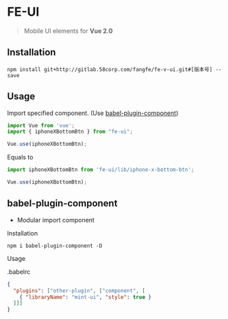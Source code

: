 
# FE-UI

> Mobile UI elements for **Vue 2.0**

<!-- - [Documentation](http://mint-ui.github.io/docs) -->

## Installation
```shell
npm install git+http://gitlab.58corp.com/fangfe/fe-v-ui.git#[版本号] --save
```

## Usage

Import specified component. (Use [babel-plugin-component](https://www.npmjs.com/package/babel-plugin-component))

```javascript
import Vue from 'vue';
import { iphoneXBottomBtn } from "fe-ui";

Vue.use(iphoneXBottomBtn);
```


Equals to

```javascript
import iphoneXBottomBtn from 'fe-ui/lib/iphone-x-bottom-btn';

Vue.use(iphoneXBottomBtn);
```

## babel-plugin-component
- Modular import component

Installation
```shell
npm i babel-plugin-component -D
```

Usage

.babelrc
```json
{
  "plugins": ["other-plugin", ["component", [
    { "libraryName": "mint-ui", "style": true }
  ]]]
}
```